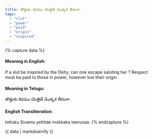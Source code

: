 ```yaml
---
title: తొత్తుకు శివము యెత్తితే మొక్కక తీరునా.
tags:
  - "slut"
  - "power"
  - "paid"
  - "origin"
  - "inspired"
---
```


{% capture data %}
#### Meaning in English:
If a slut be inspired by the Deity, can one escape saluting her ?
Respect must be paid to those in power, however low their origin.

#### Meaning in Telugu:
తొత్తుకు శివము యెత్తితే మొక్కక తీరునా.

#### English Transliteration:
tottuku Sivamu yettitae mokkaka teerunaa.
{% endcapture %}

<div class="notice">{{ data | markdownify }}</div>

